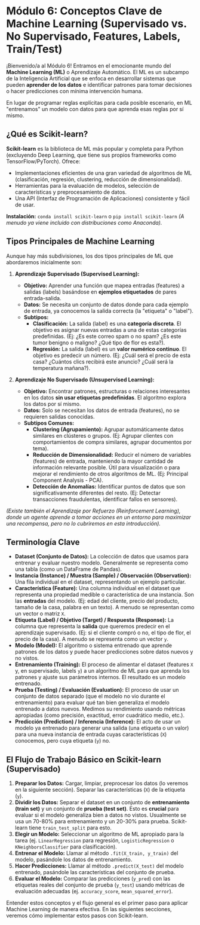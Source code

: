 # Módulo 6: Conceptos Clave de Machine Learning (Supervisado vs. No Supervisado, Features, Labels, Train/Test)

¡Bienvenido/a al Módulo 6! Entramos en el emocionante mundo del **Machine Learning (ML)** o Aprendizaje Automático. El ML es un subcampo de la Inteligencia Artificial que se enfoca en desarrollar sistemas que pueden **aprender de los datos** e identificar patrones para tomar decisiones o hacer predicciones con mínima intervención humana.

En lugar de programar reglas explícitas para cada posible escenario, en ML "entrenamos" un modelo con datos para que aprenda esas reglas por sí mismo.

## ¿Qué es Scikit-learn?

**Scikit-learn** es la biblioteca de ML más popular y completa para Python (excluyendo Deep Learning, que tiene sus propios frameworks como TensorFlow/PyTorch). Ofrece:

*   Implementaciones eficientes de una gran variedad de algoritmos de ML (clasificación, regresión, clustering, reducción de dimensionalidad).
*   Herramientas para la evaluación de modelos, selección de características y preprocesamiento de datos.
*   Una API (Interfaz de Programación de Aplicaciones) consistente y fácil de usar.

**Instalación:**
`conda install scikit-learn` o `pip install scikit-learn`
*(A menudo ya viene incluido con distribuciones como Anaconda).*

## Tipos Principales de Machine Learning

Aunque hay más subdivisiones, los dos tipos principales de ML que abordaremos inicialmente son:

1.  **Aprendizaje Supervisado (Supervised Learning):**
    *   **Objetivo:** Aprender una función que mapea entradas (features) a salidas (labels) basándose en **ejemplos etiquetados** de pares entrada-salida.
    *   **Datos:** Se necesita un conjunto de datos donde para cada ejemplo de entrada, ya conocemos la salida correcta (la "etiqueta" o "label").
    *   **Subtipos:**
        *   **Clasificación:** La salida (label) es una **categoría discreta**. El objetivo es asignar nuevas entradas a una de estas categorías predefinidas. (Ej: ¿Es este correo spam o no spam? ¿Es este tumor benigno o maligno? ¿Qué tipo de flor es esta?).
        *   **Regresión:** La salida (label) es un **valor numérico continuo**. El objetivo es predecir un número. (Ej: ¿Cuál será el precio de esta casa? ¿Cuántos clics recibirá este anuncio? ¿Cuál será la temperatura mañana?).

2.  **Aprendizaje No Supervisado (Unsupervised Learning):**
    *   **Objetivo:** Encontrar patrones, estructuras o relaciones interesantes en los datos **sin usar etiquetas predefinidas**. El algoritmo explora los datos por sí mismo.
    *   **Datos:** Solo se necesitan los datos de entrada (features), no se requieren salidas conocidas.
    *   **Subtipos Comunes:**
        *   **Clustering (Agrupamiento):** Agrupar automáticamente datos similares en clústeres o grupos. (Ej: Agrupar clientes con comportamientos de compra similares, agrupar documentos por tema).
        *   **Reducción de Dimensionalidad:** Reducir el número de variables (features) de entrada, manteniendo la mayor cantidad de información relevante posible. Útil para visualización o para mejorar el rendimiento de otros algoritmos de ML. (Ej: Principal Component Analysis - PCA).
        *   **Detección de Anomalías:** Identificar puntos de datos que son significativamente diferentes del resto. (Ej: Detectar transacciones fraudulentas, identificar fallos en sensores).

*(Existe también el Aprendizaje por Refuerzo (Reinforcement Learning), donde un agente aprende a tomar acciones en un entorno para maximizar una recompensa, pero no lo cubriremos en esta introducción).*

## Terminología Clave

*   **Dataset (Conjunto de Datos):** La colección de datos que usamos para entrenar y evaluar nuestro modelo. Generalmente se representa como una tabla (como un DataFrame de Pandas).
*   **Instancia (Instance) / Muestra (Sample) / Observación (Observation):** Una fila individual en el dataset, representando un ejemplo particular.
*   **Característica (Feature):** Una columna individual en el dataset que representa una propiedad medible o característica de una instancia. Son las **entradas** del modelo. (Ej: edad del cliente, precio del producto, tamaño de la casa, palabra en un texto). A menudo se representan como un vector o matriz `X`.
*   **Etiqueta (Label) / Objetivo (Target) / Respuesta (Response):** La columna que representa la **salida** que queremos predecir en el aprendizaje supervisado. (Ej: si el cliente compró o no, el tipo de flor, el precio de la casa). A menudo se representa como un vector `y`.
*   **Modelo (Model):** El algoritmo o sistema entrenado que aprende patrones de los datos y puede hacer predicciones sobre datos nuevos y no vistos.
*   **Entrenamiento (Training):** El proceso de alimentar el dataset (features `X` y, en supervisado, labels `y`) a un algoritmo de ML para que aprenda los patrones y ajuste sus parámetros internos. El resultado es un modelo entrenado.
*   **Prueba (Testing) / Evaluación (Evaluation):** El proceso de usar un conjunto de datos separado (que el modelo no vio durante el entrenamiento) para evaluar qué tan bien generaliza el modelo entrenado a datos nuevos. Medimos su rendimiento usando métricas apropiadas (como precisión, exactitud, error cuadrático medio, etc.).
*   **Predicción (Prediction) / Inferencia (Inference):** El acto de usar un modelo ya entrenado para generar una salida (una etiqueta o un valor) para una nueva instancia de entrada cuyas características (`X`) conocemos, pero cuya etiqueta (`y`) no.

## El Flujo de Trabajo Básico en Scikit-learn (Supervisado)

1.  **Preparar los Datos:** Cargar, limpiar, preprocesar los datos (lo veremos en la siguiente sección). Separar las características (`X`) de la etiqueta (`y`).
2.  **Dividir los Datos:** Separar el dataset en un conjunto de **entrenamiento (train set)** y un conjunto de **prueba (test set)**. Esto es **crucial** para evaluar si el modelo generaliza bien a datos no vistos. Usualmente se usa un 70-80% para entrenamiento y un 20-30% para prueba. Scikit-learn tiene `train_test_split` para esto.
3.  **Elegir un Modelo:** Seleccionar un algoritmo de ML apropiado para la tarea (ej. `LinearRegression` para regresión, `LogisticRegression` o `KNeighborsClassifier` para clasificación).
4.  **Entrenar el Modelo:** Llamar al método `.fit(X_train, y_train)` del modelo, pasándole los datos de entrenamiento.
5.  **Hacer Predicciones:** Llamar al método `.predict(X_test)` del modelo entrenado, pasándole las características del conjunto de prueba.
6.  **Evaluar el Modelo:** Comparar las predicciones (`y_pred`) con las etiquetas reales del conjunto de prueba (`y_test`) usando métricas de evaluación adecuadas (ej. `accuracy_score`, `mean_squared_error`).

Entender estos conceptos y el flujo general es el primer paso para aplicar Machine Learning de manera efectiva. En las siguientes secciones, veremos cómo implementar estos pasos con Scikit-learn.
